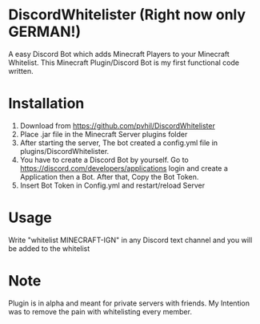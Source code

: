 # DiscordWhitelister (Right now only GERMAN!)
A easy Discord Bot which adds Minecraft Players to your Minecraft Whitelist.
This Minecraft Plugin/Discord Bot is my first functional code written.
# Installation
1. Download from https://github.com/pvhil/DiscordWhitelister
2. Place .jar file in the Minecraft Server plugins folder
3. After starting the server, The bot created a config.yml file in plugins/DiscordWhitelister.
4. You have to create a Discord Bot by yourself. Go to https://discord.com/developers/applications login and create a Application then a Bot. After that, Copy the Bot Token.
5. Insert Bot Token in Config.yml and restart/reload Server

# Usage
Write "whitelist MINECRAFT-IGN" in any Discord text channel and you will be added to the whitelist

# Note

Plugin is in alpha and meant for private servers with friends.
My Intention was to remove the pain with whitelisting every member.

